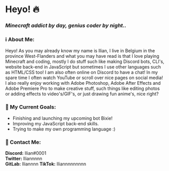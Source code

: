 # Heyo! 🔥

### *Minecraft addict by day, genius coder by night..*

### ℹ️ About Me:
Heyo! As you may already know my name is Ilian, I live in Belgium in the province West-Flanders and what you may have read is that I love playing Minecraft and coding, mostly I do stuff such like making Discord bots, CLI's, website back-end in JavaScript but sometimes I use other languages such as HTML/CSS too!
I am also often online on Discord to have a chat! In my spare time I often watch
YouTube or scroll over nice pages on social media! I also really enjoy working
with Adobe Photoshop, Adobe After Effects and Adobe Premiere Pro
to make creative stuff, such things like editing photos or adding effects to video's/GIF's,
or just drawing fun anime's, nice right?

### 🔮 My Current Goals: 
- Finishing and launching my upcoming bot Bixie!
- Improving my JavaScript back-end skills.
- Trying to make my own programming language :)

### 📱 Contact Me:
**Discord:** Ilian#0001  
**Twitter:** Iliannnnn  
**GitLab:** Iliannnn
**TikTok:** Iliannnnnnnnn

